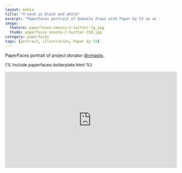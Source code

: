 ```yaml
---
layout: media
title: "V-neck in black and white"
excerpt: "PaperFaces portrait of @vmasto drawn with Paper by 53 on an iPad."
image: 
  feature: paperfaces-vmasto-2-twitter-lg.jpg
  thumb: paperfaces-vmasto-2-twitter-150.jpg
category: paperfaces
tags: [portrait, illustration, Paper by 53]
---
```


PaperFaces portrait of project donator [@vmasto](http://twitter.com/vmasto).

{% include paperfaces-boilerplate.html %}

<iframe width="560" height="315" src="http://www.youtube.com/embed/-Y9tUzWIcGs" frameborder="0"> </iframe>